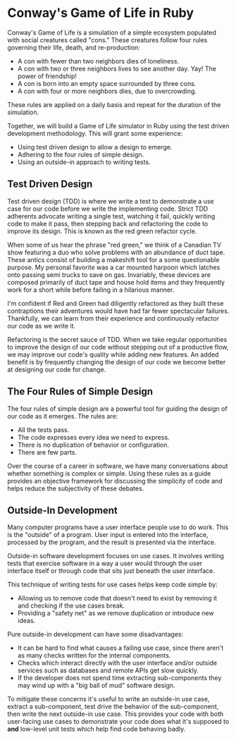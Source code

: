 # Conway's Game of Life in Ruby

Conway's Game of Life is a simulation of a simple ecosystem populated with
social creatures called "cons." These creatures follow four rules governing
their life, death, and re-production:

* A con with fewer than two neighbors dies of loneliness.
* A con with two or three neighbors lives to see another day. Yay! The power of
  friendship!
* A con is born into an empty space surrounded by three cons.
* A con with four or more neighbors dies, due to overcrowding.

These rules are applied on a daily basis and repeat for the duration of the
simulation.

Together, we will build a Game of Life simulator in Ruby using the test driven
development methodology. This will grant some experience:

* Using test driven design to allow a design to emerge.
* Adhering to the four rules of simple design.
* Using an outside-in approach to writing tests.

## Test Driven Design

Test driven design (TDD) is where we write a test to demonstrate a use case
for our code before we write the implementing code. Strict TDD adherents
advocate writing a single test, watching it fail, quickly writing code to make
it pass, then stepping back and refactoring the code to improve its design.
This is known as the red green refactor cycle.

When some of us hear the phrase "red green," we think of a Canadian TV show
featuring a duo who solve problems with an abundance of duct tape. These antics
consist of building a makeshift tool for a some questionable purpose. My
personal favorite was a car mounted harpoon which latches onto passing semi
trucks to save on gas. Invariably, these devices are composed primarily of duct
tape and house hold items and they frequently work for a short while before
failing in a hilarious manner.

I'm confident if Red and Green had diligently refactored as they built these
contraptions their adventures would have had far fewer spectacular failures.
Thankfully, we can learn from their experience and continuously refactor our
code as we write it.

Refactoring is the secret sauce of TDD. When we take regular opportunities to
improve the design of our code without stepping out of a productive flow, we may
improve our code's quality while adding new features. An added benefit is by
frequently changing the design of our code we become better at designing our
code for change.

## The Four Rules of Simple Design

The four rules of simple design are a powerful tool for guiding the design of
our code as it emerges. The rules are:

* All the tests pass.
* The code expresses every idea we need to express.
* There is no duplication of behavior or configuration.
* There are few parts.

Over the course of a career in software, we have many conversations
about whether something is complex or simple. Using these rules as a guide
provides an objective framework for discussing the simplicity of code and helps
reduce the subjectivity of these debates.

## Outside-In Development

Many computer programs have a user interface people use to do work. This is the
"outside" of a program. User input is entered into the interface, processed by
the program, and the result is presented via the interface.

Outside-in software development focuses on use cases. It involves writing tests
that exercise software in a way a user would through the user interface itself
or through code that sits just beneath the user interface.

This technique of writing tests for use cases helps keep code simple by:

* Allowing us to remove code that doesn't need to exist by removing it and
  checking if the use cases break.
* Providing a "safety net" as we remove duplication or introduce new ideas.

Pure outside-in development can have some disadvantages:

* It can be hard to find what causes a failing use case, since there aren't as
  many checks written for the internal components.
* Checks which interact directly with the user interface and/or outside services
  such as databases and remote APIs get slow quickly.
* If the developer does not spend time extracting sub-components they may wind
  up with a "big ball of mud" software design.

To mitigate these concerns it's useful to write an outside-in use case, extract
a sub-component, test drive the behavior of the sub-component, then write the
next outside-in use case. This provides your code with both user-facing use
cases to demonstrate your code does what it's supposed to **and** low-level unit
tests which help find code behaving badly.
